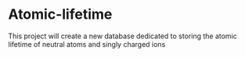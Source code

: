 # Atomic-lifetime
This project will create a new database dedicated to storing the atomic lifetime of neutral atoms and singly charged ions
